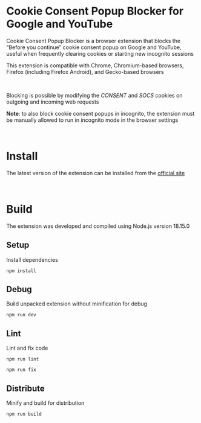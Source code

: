 # Cookie Consent Popup Blocker for Google and YouTube

Cookie Consent Popup Blocker is a browser extension that blocks the “Before you continue” cookie consent popup on Google and YouTube, useful when frequently clearing cookies or starting new incognito sessions

This extension is compatible with Chrome, Chromium-based browsers, Firefox (including Firefox Android), and Gecko-based browsers

<br>

Blocking is possible by modifying the *CONSENT* and *SOCS* cookies on outgoing and incoming web requests

**Note**: to also block cookie consent popups in incognito, the extension must be manually allowed to run in incognito mode in the browser settings

<br>

# Install

The latest version of the extension can be installed from the [official site](https://www.davg25.com?cookie-consent-popup-blocker)

<br>

# Build

The extension was developed and compiled using Node.js version 18.15.0

## Setup
Install dependencies
```
npm install
```

## Debug
Build unpacked extension without minification for debug
```
npm run dev
```

## Lint
Lint and fix code
```
npm run lint
```
```
npm run fix
```

## Distribute
Minify and build for distribution
```
npm run build
```